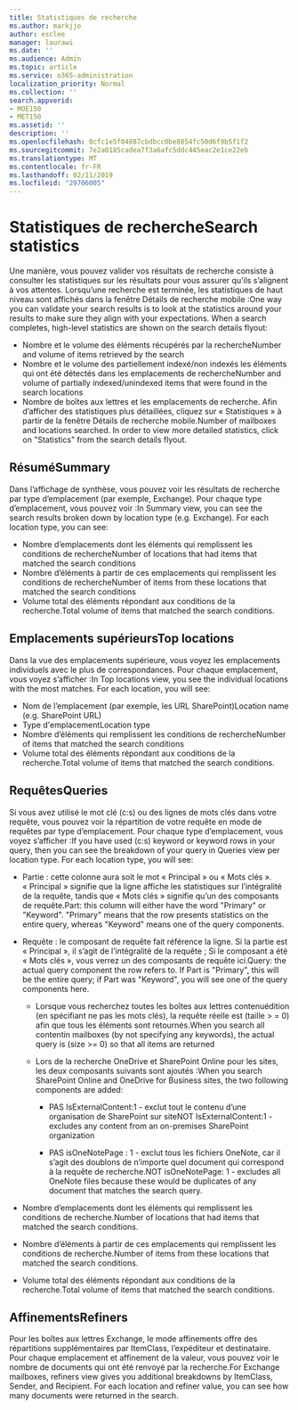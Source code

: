 ```yaml
---
title: Statistiques de recherche
ms.author: markjjo
author: esclee
manager: laurawi
ms.date: ''
ms.audience: Admin
ms.topic: article
ms.service: o365-administration
localization_priority: Normal
ms.collection: ''
search.appverid:
- MOE150
- MET150
ms.assetid: ''
description: ''
ms.openlocfilehash: 0cfc1e5f04887cbdbcc0be8854fc50d6f9b5f1f2
ms.sourcegitcommit: 7e2a0185cadea7f3a6afc5ddc445eac2e1ce22eb
ms.translationtype: MT
ms.contentlocale: fr-FR
ms.lasthandoff: 02/11/2019
ms.locfileid: "29706005"
---
```

# <a name="search-statistics"></a><span data-ttu-id="77de2-102">Statistiques de recherche</span><span class="sxs-lookup"><span data-stu-id="77de2-102">Search statistics</span></span>

<span data-ttu-id="77de2-p101">Une manière, vous pouvez valider vos résultats de recherche consiste à consulter les statistiques sur les résultats pour vous assurer qu’ils s’alignent à vos attentes. Lorsqu’une recherche est terminée, les statistiques de haut niveau sont affichés dans la fenêtre Détails de recherche mobile :</span><span class="sxs-lookup"><span data-stu-id="77de2-p101">One way you can validate your search results is to look at the statistics around your results to make sure they align with your expectations. When a search completes, high-level statistics are shown on the search details flyout:</span></span>
- <span data-ttu-id="77de2-105">Nombre et le volume des éléments récupérés par la recherche</span><span class="sxs-lookup"><span data-stu-id="77de2-105">Number and volume of items retrieved by the search</span></span>
- <span data-ttu-id="77de2-106">Nombre et le volume des partiellement indexé/non indexés les éléments qui ont été détectés dans les emplacements de recherche</span><span class="sxs-lookup"><span data-stu-id="77de2-106">Number and volume of partially indexed/unindexed items that were found in the search locations</span></span>
- <span data-ttu-id="77de2-p102">Nombre de boîtes aux lettres et les emplacements de recherche. Afin d’afficher des statistiques plus détaillées, cliquez sur « Statistiques » à partir de la fenêtre Détails de recherche mobile.</span><span class="sxs-lookup"><span data-stu-id="77de2-p102">Number of mailboxes and locations searched. In order to view more detailed statistics, click on "Statistics" from the search details flyout.</span></span>

## <a name="summary"></a><span data-ttu-id="77de2-109">Résumé</span><span class="sxs-lookup"><span data-stu-id="77de2-109">Summary</span></span>

<span data-ttu-id="77de2-p103">Dans l’affichage de synthèse, vous pouvez voir les résultats de recherche par type d’emplacement (par exemple, Exchange). Pour chaque type d’emplacement, vous pouvez voir :</span><span class="sxs-lookup"><span data-stu-id="77de2-p103">In Summary view, you can see the search results broken down by location type (e.g. Exchange). For each location type, you can see:</span></span>
- <span data-ttu-id="77de2-112">Nombre d’emplacements dont les éléments qui remplissent les conditions de recherche</span><span class="sxs-lookup"><span data-stu-id="77de2-112">Number of locations that had items that matched the search conditions</span></span>
- <span data-ttu-id="77de2-113">Nombre d’éléments à partir de ces emplacements qui remplissent les conditions de recherche</span><span class="sxs-lookup"><span data-stu-id="77de2-113">Number of items from these locations that matched the search conditions</span></span>
- <span data-ttu-id="77de2-114">Volume total des éléments répondant aux conditions de la recherche.</span><span class="sxs-lookup"><span data-stu-id="77de2-114">Total volume of items that matched the search conditions.</span></span>

## <a name="top-locations"></a><span data-ttu-id="77de2-115">Emplacements supérieurs</span><span class="sxs-lookup"><span data-stu-id="77de2-115">Top locations</span></span>

<span data-ttu-id="77de2-p104">Dans la vue des emplacements supérieure, vous voyez les emplacements individuels avec le plus de correspondances. Pour chaque emplacement, vous voyez s’afficher :</span><span class="sxs-lookup"><span data-stu-id="77de2-p104">In Top locations view, you see the individual locations with the most matches. For each location, you will see:</span></span>
- <span data-ttu-id="77de2-118">Nom de l’emplacement (par exemple, les URL SharePoint)</span><span class="sxs-lookup"><span data-stu-id="77de2-118">Location name (e.g. SharePoint URL)</span></span>
- <span data-ttu-id="77de2-119">Type d'emplacement</span><span class="sxs-lookup"><span data-stu-id="77de2-119">Location type</span></span>
- <span data-ttu-id="77de2-120">Nombre d’éléments qui remplissent les conditions de recherche</span><span class="sxs-lookup"><span data-stu-id="77de2-120">Number of items that matched the search conditions</span></span>
- <span data-ttu-id="77de2-121">Volume total des éléments répondant aux conditions de la recherche.</span><span class="sxs-lookup"><span data-stu-id="77de2-121">Total volume of items that matched the search conditions.</span></span>

## <a name="queries"></a><span data-ttu-id="77de2-122">Requêtes</span><span class="sxs-lookup"><span data-stu-id="77de2-122">Queries</span></span>

<span data-ttu-id="77de2-p105">Si vous avez utilisé le mot clé (c:s) ou des lignes de mots clés dans votre requête, vous pouvez voir la répartition de votre requête en mode de requêtes par type d’emplacement. Pour chaque type d’emplacement, vous voyez s’afficher :</span><span class="sxs-lookup"><span data-stu-id="77de2-p105">If you have used (c:s) keyword or keyword rows in your query, then you can see the breakdown of your query in Queries view per location type. For each location type, you will see:</span></span>

- <span data-ttu-id="77de2-p106">Partie : cette colonne aura soit le mot « Principal » ou « Mots clés ». « Principal » signifie que la ligne affiche les statistiques sur l’intégralité de la requête, tandis que « Mots clés » signifie qu’un des composants de requête.</span><span class="sxs-lookup"><span data-stu-id="77de2-p106">Part: this column will either have the word "Primary" or "Keyword". "Primary" means that the row presents statistics on the entire query, whereas "Keyword" means one of the query components.</span></span>

- <span data-ttu-id="77de2-p107">Requête : le composant de requête fait référence la ligne. Si la partie est « Principal », il s’agit de l’intégralité de la requête ; Si le composant a été « Mots clés », vous verrez un des composants de requête ici.</span><span class="sxs-lookup"><span data-stu-id="77de2-p107">Query: the actual query component the row refers to. If Part is "Primary", this will be the entire query; if Part was "Keyword", you will see one of the query components here.</span></span>
  
  - <span data-ttu-id="77de2-129">Lorsque vous recherchez toutes les boîtes aux lettres contenuédition (en spécifiant ne pas les mots clés), la requête réelle est (taille > = 0) afin que tous les éléments sont retournés.</span><span class="sxs-lookup"><span data-stu-id="77de2-129">When you search all contentin mailboxes (by not specifying any keywords), the actual query is (size >= 0) so that all items are returned</span></span>
  
  - <span data-ttu-id="77de2-130">Lors de la recherche OneDrive et SharePoint Online pour les sites, les deux composants suivants sont ajoutés :</span><span class="sxs-lookup"><span data-stu-id="77de2-130">When you search SharePoint Online and OneDrive for Business sites, the two following components are added:</span></span>
    
    - <span data-ttu-id="77de2-131">PAS IsExternalContent:1 - exclut tout le contenu d’une organisation de SharePoint sur site</span><span class="sxs-lookup"><span data-stu-id="77de2-131">NOT IsExternalContent:1 - excludes any content from an on-premises SharePoint organization</span></span>
    
    - <span data-ttu-id="77de2-132">PAS isOneNotePage : 1 - exclut tous les fichiers OneNote, car il s’agit des doublons de n’importe quel document qui correspond à la requête de recherche.</span><span class="sxs-lookup"><span data-stu-id="77de2-132">NOT isOneNotePage: 1 - excludes all OneNote files because these would be duplicates of any document that matches the search query.</span></span>

- <span data-ttu-id="77de2-133">Nombre d’emplacements dont les éléments qui remplissent les conditions de recherche.</span><span class="sxs-lookup"><span data-stu-id="77de2-133">Number of locations that had items that matched the search conditions.</span></span>

- <span data-ttu-id="77de2-134">Nombre d’éléments à partir de ces emplacements qui remplissent les conditions de recherche.</span><span class="sxs-lookup"><span data-stu-id="77de2-134">Number of items from these locations that matched the search conditions.</span></span>

- <span data-ttu-id="77de2-135">Volume total des éléments répondant aux conditions de la recherche.</span><span class="sxs-lookup"><span data-stu-id="77de2-135">Total volume of items that matched the search conditions.</span></span>

## <a name="refiners"></a><span data-ttu-id="77de2-136">Affinements</span><span class="sxs-lookup"><span data-stu-id="77de2-136">Refiners</span></span>

<span data-ttu-id="77de2-p108">Pour les boîtes aux lettres Exchange, le mode affinements offre des répartitions supplémentaires par ItemClass, l’expéditeur et destinataire. Pour chaque emplacement et affinement de la valeur, vous pouvez voir le nombre de documents qui ont été renvoyé par la recherche.</span><span class="sxs-lookup"><span data-stu-id="77de2-p108">For Exchange mailboxes, refiners view gives you additional breakdowns by ItemClass, Sender, and Recipient. For each location and refiner value, you can see how many documents were returned in the search.</span></span>
